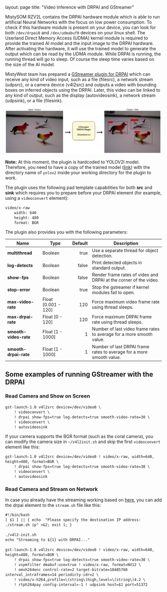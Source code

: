 layout: page
title: "Video Inference with DRPAI and GStreamer"

MistySOM RZV2L contains the DRPAI hardware module which is able to run artificial Neural Networks 
with the focus on low power consumption. To check if this hardware module is present on your device,
you can look for both `/dev/drpai0` and `/dev/udmabuf0` devices on your linux shell. 
The Userland Direct Memory Access (UDMA) kernel module is required to provide the trained AI model and 
the input image to the DRPAI hardware. After activating the hardware, it will use the trained model to
generate the output which can be read by the UDMA module. While DRPAI is running, the running thread will
go to sleep. Of course the sleep time varies based on the size of the AI model.

MistyWest team has prepared a [GStreamer plugin for DRPAI](https://github.com/MistySOM/gstreamer1.0-drpai) which can receive any kind of video input,
such as a file (filesrc), a network stream (udpsrc), or a camera device (v4l2src) and outputs a video 
with bounding boxes on inferred objects using the DRPAI. Later, this video can be linked to any kind of 
output, such as the display (autovideosink), a network stream (udpsink), or a file (filesink).

![GStreamer DRPAI Plugin Chart](../files/img/gst-drpai-chart.png)

**Note:** At this moment, the plugin is hardcoded to YOLOV2l model. Therefore, you need to have a copy
of the trained model ([link](https://github.com/MistySOM/gstreamer1.0-drpai/tree/master/models/yolov2))
with the directory name of `yolov2` inside your working directory for the plugin to work.

The plugin uses the following pad template capabilities for both **src** and **sink** which requires you
to prepare before your DRPAI element (for example, using a `videoconvert` element):

```
video/x-raw
    width: 640
    height: 480
    format: BGR
```

The plugin also provides you with the following parameters:

| Name                  | Type                | Default | Description                                                          |
|-----------------------|---------------------|--------:|----------------------------------------------------------------------|
| **multithread**       | Boolean             |    true | Use a separate thread for object detection.                          |
| **log-detects**       | Boolean             |   false | Print detected objects in standard output.                           |
| **show-fps**          | Boolean             |   false | Render frame rates of video and DRPAI at the corner of the video.    |
| **stop-error**        | Boolean             |    true | Stop the gstreamer if kernel modules fail to open.                   |
| **max-video-rate**    | Float [0.001 - 120] |     120 | Force maximum video frame rate using thread sleeps.                  |
| **max-drpai-rate**    | Float [0 - 120]     |     120 | Force maximum DRPAI frame rate using thread sleeps.                  |
| **smooth-video-rate** | Float [1 - 1000]    |       1 | Number of last video frame rates to average for a more smooth value. |
| **smooth-drpai-rate** | Float [1 - 1000]    |       1 | Number of last DRPAI frame rates to average for a more smooth value. |

## Some examples of running GStreamer with the DRPAI
### Read Camera and Show on Screen

```
gst-launch-1.0 v4l2src device=/dev/video0 \
    ! videoconvert \
    ! drpai show-fps=true log-detects=true smooth-video-rate=30 \
    ! videoconvert \
    ! autovideosink
```
If your camera supports the BGR format (such as the coral camera), you can modify the camera size in 
`~/v4l2init.sh` and skip the first `videoconvert` element like this:
```
gst-launch-1.0 v4l2src device=/dev/video0 ! video/x-raw, width=640, height=480, format=BGR \
    ! drpai show-fps=true log-detects=true smooth-video-rate=30 \
    ! videoconvert \
    ! autovideosink
```
### Read Camera and Stream on Network

In case you already have the streaming working based on [here](StreamingVideo.md), you can 
add the drpai element to the `stream.sh` file like this:

````
#!/bin/bash
[ $1 ] || { echo  "Please specify the destination IP address: ./stream.sh ip" >&2; exit 1; }

./v4l2-init.sh
echo "Streaming to ${1} with DRPAI..."

gst-launch-1.0 v4l2src device=/dev/video0 ! video/x-raw, width=640, height=480, format=BGR \
    ! drpai show-fps=true log-detects=true smooth-video-rate=30 \
    ! vspmfilter dmabuf-use=true ! video/x-raw, format=NV12 \
    ! omxh264enc control-rate=2 target-bitrate=10485760 interval_intraframes=14 periodicty-idr=2 \
    ! video/x-h264,profile=\(string\)high,level=\(string\)4.2 \
    ! rtph264pay config-interval=-1 ! udpsink host=$1 port=51372
````
